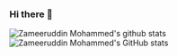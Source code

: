 ### Hi there 👋

<!--
**Zameerzz/zameerzz** is a ✨ _special_ ✨ repository because its `README.md` (this file) appears on your GitHub profile.

Here are some ideas to get you started:

- 🔭 I’m currently working on ...
- 🌱 I’m currently learning ...
- 👯 I’m looking to collaborate on ...
- 🤔 I’m looking for help with ...
- 💬 Ask me about ...
- 📫 How to reach me: ...
- 😄 Pronouns: ...
- ⚡ Fun fact: ...
-->

![Zameeruddin Mohammed's github stats](https://github-readme-stats.vercel.app/api?username=zameerzz&count_private=true)
![Zameeruddin Mohammed's GitHub stats](https://github-readme-stats.vercel.app/api?username=zameerzz&count_private=true)



